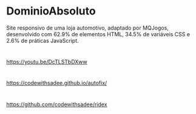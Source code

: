 # DominioAbsoluto
Site responsivo de uma loja automotivo, adaptado por MQJogos,
desenvolvido com 62.9% de elementos HTML, 34.5% de variáveis CSS e 
2.6% de práticas JavaScript.
#
https://youtu.be/DcTLSTbDXww
#
https://codewithsadee.github.io/autofix/
#
#
https://github.com/codewithsadee/ridex

